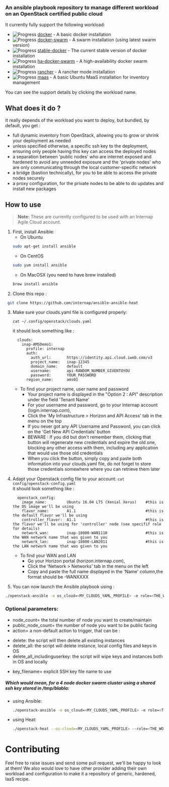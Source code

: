 ### An ansible playbook repository to manage different workload on an OpenStack certified public cloud


It currently fully support the following workload:
+ ![Progress](http://progressed.io/bar/100)   [docker](/roles/docker) - A basic docker installation
+ ![Progress](http://progressed.io/bar/100)   [docker-swarm](/roles/docker-swarm) - A swarm installation (using latest swarm version)
+ ![Progress](http://progressed.io/bar/100)   [stable-docker](/roles/stable-docker)  - The current stable version of docker installation
+ ![Progress](http://progressed.io/bar/20)    [ha-docker-swarm](/roles/ha-docker-swarm) - A high-availability docker swarm installation
+ ![Progress](http://progressed.io/bar/20)    [rancher](/roles/rancher) - A rancher mode installation
+ ![Progress](http://progressed.io/bar/40)    [maas](/roles/maas)  - A basic Ubuntu MaaS installation for inventory management

You can see the support details by clicking the workload name.

## What does it do ?
It really depends of the workload you want to deploy, but bundled, by default, you get :
- full dynamic inventory from OpenStack, allowing you to grow or shrink your deployment as needed
- unless specified otherwise, a specific ssh key to the deployment, ensuring only
people having this key can access the deployed nodes
- a separation between 'public nodes' who are internet exposed and hardened to
avoid any unneeded exposure and the 'private nodes' who are only communicating
through the local customer-specific network
- a bridge (bastion technically), for you to be able to access the private nodes securely
- a proxy configuration, for the private nodes to be able to do updates and install new packages

## How to use
> **Note:** These are currently configured to be used with an Internap Agile Cloud account.

1. First, install Ansible:
   * On Ubuntu
   ```bash
   sudo apt-get install ansible
   ```
   * On CentOS
   ```bash
   sudo yum install ansible
   ```
   * On MacOSX (you need to have brew installed)
   ```bash
   brew install ansible
   ```
2. Clone this repo :
  ```bash
   git clone https://github.com/internap/ansible-ansible-heat
  ```
3. Make sure your clouds.yaml file is configured properly:
    ```
    cat ~/.config/openstack/clouds.yaml
    ```
    it should look something like :
      ```text
        clouds:
          inap-AMSDemo1:
            profile: internap
            auth:
              auth_url:       https://identity.api.cloud.iweb.com/v3
              project_name:   inap-12345
              domain_name:    default
              username:       api-RANDOM_NUMBER_GIVENTOYOU
              password:       YOUR_PASSWORD
            region_name:      ams01
      ```

    * To find your project name, user name and password
      * Your project name is displayed in the "Option 2 : API" description under the field 'Tenant Name'
      * For your username and password, go to your Internap account (login.internap.com),
      * Click the 'My Infrastructure > Horizon and API Access' tab in the menu on the top
      * If you never got any API Username and Password, you can click on the 'Get New API Credentials' button
      * BEWARE : If you did but don't remember them, clicking that button will regenerate new credentials and expire the old one, blocking any other access with them, including any application that would use those old credentials
      * When you click the button, simply copy and paste both information into your clouds.yaml file, do not forget to store those credentials somewhere where you can retrieve them later

  3. Adapt your Openstack config file to your account:
    ```
    cat config/openstack-config.yaml
    ```    
    it should look something like :
      ```text
        openstack_config:
          image_name:         Ubuntu 16.04 LTS (Xenial Xerus)    #this is the OS image we'll be using
          flavor_name:        A1.1                               #this is the default flavor we'll be using
          controller_flavor:  A1.1                               #this is the flavor we'll be using for 'controller' node (see specifif role for details)
          network_wan:        inap-18000-WAN1110                 #this is the WAN network name that was given to you
          network_lan:        inap-18000-LAN2011                 #this is the LAN network name that was given to you
      ```

      * To find your WAN and LAN
        * Go your Horizon portal (horizon.internap.com),
        * Click the 'Network > Networks' tab in the menu on the left
        * Copy and paste the full name displayed in the 'Name' column,the format should be <YOURPROJECTNAME>-WANXXXX

5. You can now launch the Ansible playbook using :
  ```bash
  ./openstack-ansible -e os_cloud=<MY_CLOUDS_YAML_PROFILE> -e role=<THE_WORKLOAD_NAME>
  ```

### Optional parameters:
* node_count= the total number of node you want to create/maintain
* public_node_count= the number of node you want to be public facing
* action= a non-default action to trigger, that can be :
 - delete: the script will then delete all existing instances
 - delete_all: the script will delete instance, local config files and keys in OS
 - delete_all_includinguserkey: the script will wipe keys and instances both in OS and locally
* key_filename= explicit SSH key file name to use

##### Which would mean, for a 4 node docker swarm cluster using a shared ssh key stored in /tmp/blabla:
* using Ansible:
  ```bash
  ./openstack-ansible -e os_cloud=<MY_CLOUDS_YAML_PROFILE> -e role=<THE_WORKLOAD_NAME> -e node_count=4 -e key_filename=/tmp/blabla
  ```
* using Heat:
  ```bash
  ./openstack-heat --os-cloud=<MY_CLOUDS_YAML_PROFILE> --role=<THE_WORKLOAD_NAME> --node-count=4 --key-filename=/tmp/blabla
  ```

# Contributing
Feel free to raise issues and send some pull request, we'll be happy to look at them!
We also would love to have other provider adding their own workload and configuration
to make it a repository of generic, hardened, IaaS recipe.  
